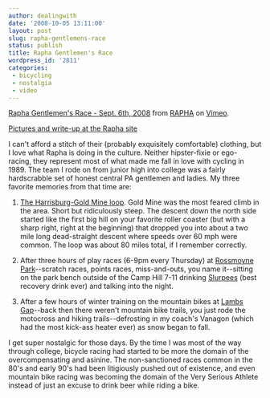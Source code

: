 ```yaml
---
author: dealingwith
date: '2008-10-05 13:11:00'
layout: post
slug: rapha-gentlemens-race
status: publish
title: Rapha Gentlemen's Race
wordpress_id: '2811'
categories:
 - bicycling
 - nostalgia
 - video
---
```



[Rapha Gentlemen's Race - Sept. 6th, 2008][1] from [RAPHA][2] on [Vimeo][3].

[Pictures and write-up at the Rapha site][4]

I can't afford a stitch of their (probably exquisitely comfortable) clothing,
but I love what Rapha is doing in the culture. Neither hipster-fixie or ego-
racing, they represent most of what made me fall in love with cycling in 1989.
The team I rode on from junior high into college was a fairly hardscrabble set
of honest central PA gentlemen and ladies. My three favorite memories from
that time are:

  1. [The Harrisburg-Gold Mine loop][5]. Gold Mine was the most feared climb
in the area. Short but ridiculously steep. The descent down the north side
started like the first big hill on your favorite roller coaster (but with a
sharp right, right at the beginning) that dropped you into about a two mile
long dead-straight descent where speeds over 60 mph were common. The loop was
about 80 miles total, if I remember correctly.

  2. After three hours of play races (6-9pm every Thursday) at [Rossmoyne
Park][6]--scratch races, points races, miss-and-outs, you name it--sitting on
the park bench outside of the Camp Hill 7-11 drinking [Slurpees][7] (best
recovery drink ever) and talking into the night.

  3. After a few hours of winter training on the mountain bikes at [Lambs
Gap][8]--back then there weren't mountain bike trails, you just rode the
motocross and hiking trails--defrosting in my coach's Vanagon (which had the
most kick-ass heater ever) as snow began to fall.

I get super nostalgic for those days. By the time I was most of the way
through college, bicycle racing had started to be more the domain of the
overcompensating and asinine. The non-sanctioned races common in the 80's and
early 90's had been litigiously pushed out of existence, and even mountain
bike racing was becoming the domain of the Very Serious Athlete instead of
just an excuse to drink beer while riding a bike.

   [1]: http://vimeo.com/1813277?pg=embed&sec=1813277

   [2]: http://vimeo.com/user782613?pg=embed&sec=1813277

   [3]: http://vimeo.com?pg=embed&sec=1813277

   [4]: http://www.rapha.cc/continental/index.php?page=616

   [5]: http://maps.google.com/maps?f=q&hl=en&geocode=&q=gold+mine+road,+pa&sll=32.853976,-96.7414&sspn=0.012257,0.027423&ie=UTF8&ll=40.432837,-76.565094&spn=0.343381,0.877533&t=h&z=11&iwloc=addr

   [6]: http://maps.google.com/maps?f=q&hl=en&geocode=&q=mechanicsburg,+pa&ie=UTF8&ll=40.201527,-76.962619&spn=0.010768,0.027423&t=h&z=16&iwloc=addr

   [7]: http://www.slurpee.com/

   [8]: http://maps.google.com/maps?f=q&hl=en&geocode=&q=lambs+gap,+pa&sll=40.206673,-76.853828&sspn=0.178298,0.438766&ie=UTF8&ll=40.306825,-77.007122&spn=0.044509,0.109692&t=h&z=14

